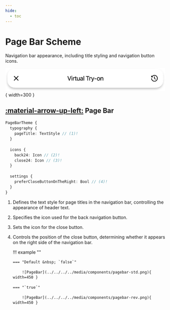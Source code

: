 ```yaml
---
hide:
  - toc
---
```

# Page Bar Scheme

Navigation bar appearance, including title styling and navigation button icons.

![component](/media/components/pagebar-std.png){ width=300 }

## [:material-arrow-up-left:](/sdk/developer/configuration/ui/theme/#theme) Page Bar

```typescript
PageBarTheme {
  typography {
    pageTitle: TextStyle // (1)!
  }

  icons {
    back24: Icon // (2)!
    close24: Icon // (3)!
  }

  settings {
    preferCloseButtonOnTheRight: Bool // (4)!
  }
}

```

1. Defines the text style for page titles in the navigation bar, controlling the appearance of header text.
2. Specifies the icon used for the back navigation button.
3. Sets the icon for the close button.
4.  Controls the position of the close button, determining whether it appears on the right side of the navigation bar.

    !!! example ""

        === "Default &nbsp; `false`"

            ![PageBar](../../../../media/components/pagebar-std.png){ width=450 }

        === "`true`"

            ![PageBar](../../../../media/components/pagebar-rev.png){ width=450 } 